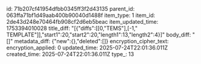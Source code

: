 id: 71b207cf41954dfbb0345ff3f2d43135
parent_id: 063ffa71bf1d49aab400b90040d1488f
item_type: 1
item_id: 2de43d248e70464fb908cf2d6eb5beac
item_updated_time: 1753394010028
title_diff: "[{\"diffs\":[[0,\"TEMS\"],[-1,\" TEMPLATE\"]],\"start1\":20,\"start2\":20,\"length1\":13,\"length2\":4}]"
body_diff: "[]"
metadata_diff: {"new":{},"deleted":[]}
encryption_cipher_text: 
encryption_applied: 0
updated_time: 2025-07-24T22:01:36.011Z
created_time: 2025-07-24T22:01:36.011Z
type_: 13